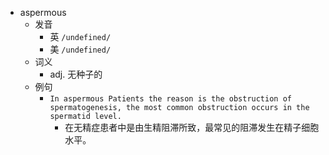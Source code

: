 - aspermous
  - 发音
    - 英 `/undefined/`
    - 美 `/undefined/`
  - 词义
    - adj. 无种子的
  - 例句
    - `In aspermous Patients the reason is the obstruction of spermatogenesis, the most common obstruction occurs in the spermatid level.`
      - 在无精症患者中是由生精阻滞所致，最常见的阻滞发生在精子细胞水平。

